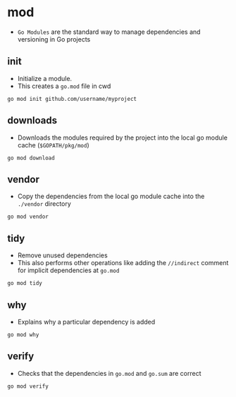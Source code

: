 # mod

- `Go Modules` are the standard way to manage dependencies and versioning in Go projects

## init

- Initialize a module.
- This creates a `go.mod` file in cwd

```shell
go mod init github.com/username/myproject
```

## downloads

- Downloads the modules required by the project into the local go module cache (`$GOPATH/pkg/mod`)

```shell
go mod download
```

## vendor

- Copy the dependencies from the local go module cache into the `./vendor` directory

```shell
go mod vendor
```

## tidy

- Remove unused dependencies
- This also performs other operations like adding the `//indirect` comment for implicit dependencies at `go.mod`

```shell
go mod tidy
```

## why

- Explains why a particular dependency is added

```shell
go mod why
```

## verify

- Checks that the dependencies in `go.mod` and `go.sum` are correct

```shell
go mod verify
```

